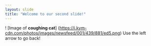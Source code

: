 ```yaml
---
layout: slide
title: "Welcome to our second slide!"
---
```

! [Image of **coughing cat**] (https://i.kym-cdn.com/photos/images/newsfeed/001/439/881/ed5.png)
Use the left arrow to go back!
